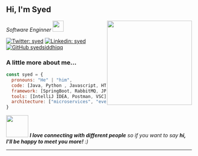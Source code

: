 <h2> Hi, I'm Syed</h2>
<img align='right' src="https://media.giphy.com/media/M9gbBd9nbDrOTu1Mqx/giphy.gif" width="230">
<p><em>Software Enginner <img src="https://media.giphy.com/media/WUlplcMpOCEmTGBtBW/giphy.gif" width="30"> 
</em></p>

[![Twitter: syed](https://img.shields.io/twitter/follow/syed?style=social)](https://twitter.com/Syed20146399)
[![Linkedin: syed](https://img.shields.io/badge/-syed-blue?style=flat-square&logo=Linkedin&logoColor=white&link=https://www.linkedin.com/in/syed-siddhiq-616248203//)](https://www.linkedin.com/in/syed-siddhiq-616248203/)
[![GitHub syedsiddhiqq](https://img.shields.io/github/followers/thaiane?label=follow&style=social)](https://github.com/syedsiddhiqq)


### A little more about me...  

```javascript
const syed = {
  pronouns: "He" | "him",
  code: [Java, Python , Javascript, HTML, CSS],
  framework: [SpringBoot, RabbitMQ, JPA, MySQL, ReactJS, Django],
  tools: [IntelliJ IDEA, Postman, VSC],
  architecture: ["microservices", "event-driven", "design system pattern"]
}
```

<img src="https://media.giphy.com/media/LnQjpWaON8nhr21vNW/giphy.gif" width="60"> <em><b>I love connecting with different people</b> so if you want to say <b>hi, I'll be happy to meet you more!</b> :)</em>

---

